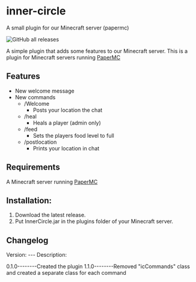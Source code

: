 # inner-circle
A small plugin for our Minecraft server (papermc)

![GitHub all releases](https://img.shields.io/github/downloads/2Lynk/inner-circle/total?color=brightgreen&logo=GitHub)

A simple plugin that adds some features to our Minecraft server.
This is a plugin for Minecraft servers running [PaperMC](https://papermc.io/)

## Features
- New welcome message
- New commands
  - /Welcome
    - Posts your location the chat
  - /heal
    - Heals a player (admin only)
  - /feed
    - Sets the players food level to full    
  - /postlocation
    - Prints your location in chat    

## Requirements
A Minecraft server running [PaperMC](https://papermc.io/)

## Installation:
1. Download the latest release.
2. Put InnerCircle.jar in the plugins folder of your Minecraft server.


## Changelog

Version: --- Description:

0.1.0--------Created the plugin
1.1.0--------Removed "icCommands" class and created a separate class for each command
